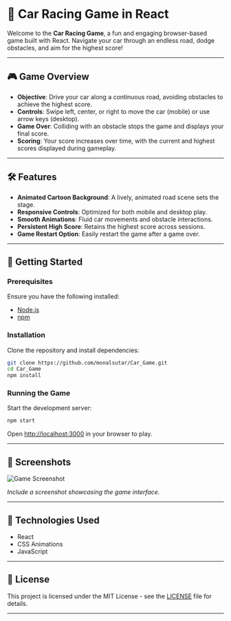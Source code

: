 

# 🚗 Car Racing Game in React

Welcome to the **Car Racing Game**, a fun and engaging browser-based game built with React. Navigate your car through an endless road, dodge obstacles, and aim for the highest score!

---

## 🎮 Game Overview

* **Objective**: Drive your car along a continuous road, avoiding obstacles to achieve the highest score.
* **Controls**: Swipe left, center, or right to move the car (mobile) or use arrow keys (desktop).
* **Game Over**: Colliding with an obstacle stops the game and displays your final score.
* **Scoring**: Your score increases over time, with the current and highest scores displayed during gameplay.

---

## 🛠️ Features

* **Animated Cartoon Background**: A lively, animated road scene sets the stage.
* **Responsive Controls**: Optimized for both mobile and desktop play.
* **Smooth Animations**: Fluid car movements and obstacle interactions.
* **Persistent High Score**: Retains the highest score across sessions.
* **Game Restart Option**: Easily restart the game after a game over.

---

## 🚀 Getting Started

### Prerequisites

Ensure you have the following installed:

* [Node.js](https://nodejs.org/)
* [npm](https://www.npmjs.com/)

### Installation

Clone the repository and install dependencies:

```bash
git clone https://github.com/monalsutar/Car_Game.git
cd Car_Game
npm install
```

### Running the Game

Start the development server:

```bash
npm start
```

Open [http://localhost:3000](http://localhost:3000) in your browser to play.

---

## 📸 Screenshots

![Game Screenshot](path/to/screenshot.png)

*Include a screenshot showcasing the game interface.*

---

## 🧪 Technologies Used

* React
* CSS Animations
* JavaScript

---

## 📄 License

This project is licensed under the MIT License - see the [LICENSE](LICENSE) file for details.

---
